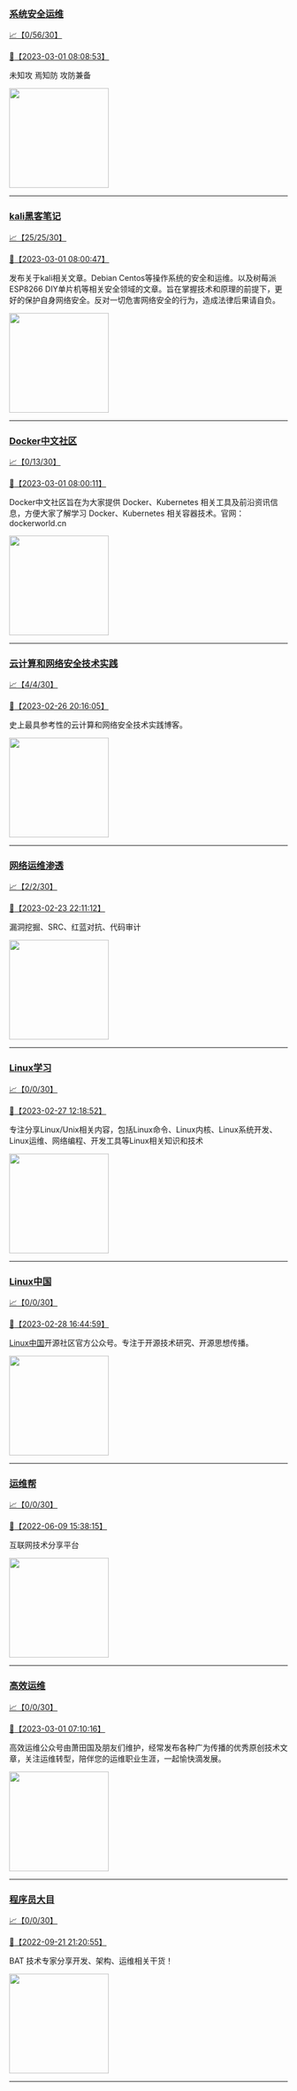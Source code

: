 
### [系统安全运维](http://wechat.doonsec.com/wechat_echarts/?biz=Mzk0NjE0NDc5OQ==)

[:chart_with_upwards_trend:【0/56/30】](http://wechat.doonsec.com/wechat_echarts/?biz=Mzk0NjE0NDc5OQ==)

[:camera_flash:【2023-03-01 08:08:53】](https://mp.weixin.qq.com/s?__biz=Mzk0NjE0NDc5OQ==&mid=2247518263&idx=1&sn=e1ac6679e0384afcd7559141d8e91b52&chksm=c3085b47f47fd25106a4992ecf6f5933b6f5c79550679788ca9245bdf50ab87b3cec0589b750&scene=27#wechat_redirect)

未知攻 焉知防 攻防兼备

<img align="top" width="180" src="http://open.weixin.qq.com/qr/code?username=gh_2c298b630170" alt="" />

---


### [kali黑客笔记](http://wechat.doonsec.com/wechat_echarts/?biz=MzkxMzIwNTY1OA==)

[:chart_with_upwards_trend:【25/25/30】](http://wechat.doonsec.com/wechat_echarts/?biz=MzkxMzIwNTY1OA==)

[:camera_flash:【2023-03-01 08:00:47】](https://mp.weixin.qq.com/s?__biz=MzkxMzIwNTY1OA==&mid=2247494908&idx=1&sn=655d8caa728c5eed82342ede8bf9a2d7&chksm=c1039c09f674151f0ea04b77ae6996abc9f3689afe713df6665d389cc8b1fad4767363a435b0&scene=27#wechat_redirect)

发布关于kali相关文章。Debian Centos等操作系统的安全和运维。以及树莓派 ESP8266 DIY单片机等相关安全领域的文章。旨在掌握技术和原理的前提下，更好的保护自身网络安全。反对一切危害网络安全的行为，造成法律后果请自负。

<img align="top" width="180" src="http://open.weixin.qq.com/qr/code?username=gh_fbcaf351ddc1" alt="" />

---


### [Docker中文社区](http://wechat.doonsec.com/wechat_echarts/?biz=MzI1NzI5NDM4Mw==)

[:chart_with_upwards_trend:【0/13/30】](http://wechat.doonsec.com/wechat_echarts/?biz=MzI1NzI5NDM4Mw==)

[:camera_flash:【2023-03-01 08:00:11】](https://mp.weixin.qq.com/s?__biz=MzI1NzI5NDM4Mw==&mid=2247494525&idx=1&sn=6d43cb58a109cdaf7ac262b8f475a32f&chksm=ea1b023ddd6c8b2b0f89a68340c0862dae5be8d6f43bfdb8ac9b19036adab5f05cd8464103a4&scene=27#wechat_redirect)

Docker中文社区旨在为大家提供 Docker、Kubernetes 相关工具及前沿资讯信息，方便大家了解学习 Docker、Kubernetes 相关容器技术。官网：dockerworld.cn

<img align="top" width="180" src="http://open.weixin.qq.com/qr/code?username=gh_8620cb9f61a5" alt="" />

---


### [云计算和网络安全技术实践](http://wechat.doonsec.com/wechat_echarts/?biz=MzA3MjM5MDc2Nw==)

[:chart_with_upwards_trend:【4/4/30】](http://wechat.doonsec.com/wechat_echarts/?biz=MzA3MjM5MDc2Nw==)

[:camera_flash:【2023-02-26 20:16:05】](https://mp.weixin.qq.com/s?__biz=MzA3MjM5MDc2Nw==&mid=2650747471&idx=1&sn=961b1a1286e4858e60e54c2144e533ec&chksm=8714934fb0631a592842efa0a51cd076526771e94c5d180ec52e1d70e88da047df54256211df&scene=27#wechat_redirect)

史上最具参考性的云计算和网络安全技术实践博客。

<img align="top" width="180" src="http://open.weixin.qq.com/qr/code?username=gh_34d6b0cb5633" alt="" />

---


### [网络运维渗透](http://wechat.doonsec.com/wechat_echarts/?biz=MzA3MjMxODUwNg==)

[:chart_with_upwards_trend:【2/2/30】](http://wechat.doonsec.com/wechat_echarts/?biz=MzA3MjMxODUwNg==)

[:camera_flash:【2023-02-23 22:11:12】](https://mp.weixin.qq.com/s?__biz=MzA3MjMxODUwNg==&mid=2247485830&idx=1&sn=661573dc7c946dbab048052f9c6c394c&chksm=9f2162c3a856ebd59ac4330f9cd47744613a5a50aa20ea0796937d9f79d8b728f2defc1601fa&scene=27&key=8952ddb152a51cc547d8a8bd6662905ff30517bdefb3331df3603fbe9f432285fd024ad9235ba73f151cf0f3569fa823e1ec56395db2375832929fe841f801cd169a90860d6538d1db5b130f5efe3a516f204c69b9d143f928665da2cbce4f5f8a976cb5017992c3530d2f42ad0bd7665eec818d6c63e028de7bc5153b88c68a&ascene=15&uin=MzgxODQ4MjMz&devicetype=Windows+10+x64&version=6308011a&lang=zh_CN&session_us=gh_c2731fbedaf6&countrycode=GY&exportkey=n_ChQIAhIQiOT%2F%2F55eGPduyWC0N27gpxLvAQIE97dBBAEAAAAAALwWIMBcbdIAAAAOpnltbLcz9gKNyK89dVj07W0YHkgAgeRJKwhGXHY74GcxiZ%2BJCMaSR5NJaQ1Z1h7cwTl44WI0Jzmre%2Fr%2F5IBttjg7tYJWRk8WeUd553hWAH2UbM4CdQscL%2FoFxom10%2BRpRPBmBVIR1OSe5x8khqawvpGJp1G9IP%2BMKyHPLheNyH77v86ssXEBOssq%2FvZWM3L%2FWzbsBRNxjuUmfF6pL79%2BlfDwBO%2BchK6xt6td3oGRuyBI5hTcO6K8qrFgDxsNDWLoe4gRsw1gC%2F%2BLg4aJt%2F3C2BaeTmDhkJdW&acctmode=0&pass_ticket&scene=27#wechat_redirect)

漏洞挖掘、SRC、红蓝对抗、代码审计

<img align="top" width="180" src="http://open.weixin.qq.com/qr/code?username=gh_304f5239b3b0" alt="" />

---


### [Linux学习](http://wechat.doonsec.com/wechat_echarts/?biz=MzI4MDEwNzAzNg==)

[:chart_with_upwards_trend:【0/0/30】](http://wechat.doonsec.com/wechat_echarts/?biz=MzI4MDEwNzAzNg==)

[:camera_flash:【2023-02-27 12:18:52】](https://mp.weixin.qq.com/s?__biz=MzI4MDEwNzAzNg==&mid=2649459883&idx=1&sn=88c4189600b46cf8c114ae6f62534eeb&chksm=f3a2add8c4d524cecce589e67eeef3c2453b7adaa85c98a48a4894f1a29123539cc9f9b70980&scene=27#wechat_redirect)

专注分享Linux/Unix相关内容，包括Linux命令、Linux内核、Linux系统开发、Linux运维、网络编程、开发工具等Linux相关知识和技术

<img align="top" width="180" src="http://open.weixin.qq.com/qr/code?username=gh_cb990d3ccd5f" alt="" />

---


### [Linux中国](http://wechat.doonsec.com/wechat_echarts/?biz=MjM5NjQ4MjYwMQ==)

[:chart_with_upwards_trend:【0/0/30】](http://wechat.doonsec.com/wechat_echarts/?biz=MjM5NjQ4MjYwMQ==)

[:camera_flash:【2023-02-28 16:44:59】](https://mp.weixin.qq.com/s?__biz=MjM5NjQ4MjYwMQ==&mid=2664676093&idx=1&sn=f338c9687cbbb5e2784b0579d84180d0&chksm=bdcf81bb8ab808ad6ed0f9daa3d82618cc6c0fb374cf1dfb0db383c3e47ecdb0056af2818cdc&scene=27#wechat_redirect)

[Linux中国](https://linux.cn/)开源社区官方公众号。专注于开源技术研究、开源思想传播。

<img align="top" width="180" src="http://open.weixin.qq.com/qr/code?username=gh_52ef55f8adfd" alt="" />

---


### [运维帮](http://wechat.doonsec.com/wechat_echarts/?biz=MzA3MzYwNjQ3NA==)

[:chart_with_upwards_trend:【0/0/30】](http://wechat.doonsec.com/wechat_echarts/?biz=MzA3MzYwNjQ3NA==)

[:camera_flash:【2022-06-09 15:38:15】](https://mp.weixin.qq.com/s?__biz=MzA3MzYwNjQ3NA==&mid=2651301005&idx=1&sn=591c720a722d1091269049b822fa468b&chksm=84ff70a8b388f9beca2bbd95f4aa3fe7cb5fcb95b2b822a01b29b2a778b1a50d3ae19a0f9b3b&scene=27&key=3820ae6439ecdd67569d451dccff2df72725e4e22c34cf0a6ddd9a37045228bd9e958856d57127a3f0f2522acca0e50d1b9db03eea86dde0680fbf05e411e63a283bfecaed40196b0ed89737b29cc623c841187edc0bd2d4550f25978018b7b304803ce91e21d90c852d7aba839600f479f9b865321cb8c5435b0cd4edb5a8b0&ascene=15&uin=NTY2NTA4NjQ%3D&devicetype=Windows+Server+2016+x64&version=63060012&lang=zh_CN&session_us=gh_fc624022782d&exportkey=AxkXZwZaGn73CaYoM3ekAIk%3D&acctmode=0&pass_ticket=LY1K1kgm7M57xazR8DnzDx%2BiXiK1JFuyFgS5dcc8bbJqloaGfg67cPFCEdwYtoyz&wx_header=0&fontgear=2&scene=27#wechat_redirect)

互联网技术分享平台

<img align="top" width="180" src="http://open.weixin.qq.com/qr/code?username=gh_445a39329cd8" alt="" />

---


### [高效运维](http://wechat.doonsec.com/wechat_echarts/?biz=MzA4Nzg5Nzc5OA==)

[:chart_with_upwards_trend:【0/0/30】](http://wechat.doonsec.com/wechat_echarts/?biz=MzA4Nzg5Nzc5OA==)

[:camera_flash:【2023-03-01 07:10:16】](https://mp.weixin.qq.com/s?__biz=MzA4Nzg5Nzc5OA==&mid=2651730077&idx=1&sn=8c882a90bbfb75ff076c8ff9a9fb016f&chksm=8bc8f334bcbf7a22f284b7067f0d4bec19b162f3c1f767d31f2023c10b5f473d48e4fa546ecf&scene=27#wechat_redirect)

高效运维公众号由萧田国及朋友们维护，经常发布各种广为传播的优秀原创技术文章，关注运维转型，陪伴您的运维职业生涯，一起愉快滴发展。

<img align="top" width="180" src="http://open.weixin.qq.com/qr/code?username=gh_0fdeda7cb50a" alt="" />

---


### [程序员大目](http://wechat.doonsec.com/wechat_echarts/?biz=MzI4ODQ3NjE2OA==)

[:chart_with_upwards_trend:【0/0/30】](http://wechat.doonsec.com/wechat_echarts/?biz=MzI4ODQ3NjE2OA==)

[:camera_flash:【2022-09-21 21:20:55】](https://mp.weixin.qq.com/s?__biz=MzI4ODQ3NjE2OA==&mid=2247500356&idx=1&sn=69754a844e3a51a5427a0efec6aa45bd&chksm=ec3f5f23db48d6353810ef9157baf1fc90adbd884423aba73bd00450e5e6777e6e46dbe30489&scene=27&key=512fb80aa4f22d2a8ac8a7af6059d9b697eaef75ed0476d4690fc363cab93d636f7775d20d20fd3b1cd8bc051e62783ef79a2497a6b927846f0446f0af1324426177ebc087d480f11223e6aa409b2a26ab3d9ac220856bd51003dc89dc5306590dc812175fea69cf84266821b6f428181384d29a2d5a699f58c3d897ce4f980a&ascene=15&uin=MTA3Mzc3OTIzNQ%3D%3D&devicetype=Windows+Server+2016+x64&version=63070517&lang=zh_CN&session_us=gh_5f81484d311e&exportkey=AfaIj87lbeDD6CwHew4i%2FSM%3D&acctmode=0&pass_ticket=nP6spRM8hMyiazMifMuFetRdSji3u6F4iU1PoNglFE6zGbwDRWX%2F4QyvCBMQQBay&wx_header=0&fontgear=2&scene=27#wechat_redirect)

BAT 技术专家分享开发、架构、运维相关干货！

<img align="top" width="180" src="http://open.weixin.qq.com/qr/code?username=gh_e6849e368b5f" alt="" />

---

